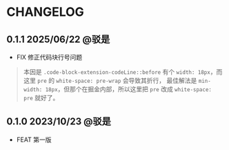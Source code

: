 # CHANGELOG

## 0.1.1 2025/06/22 @驳是

* FIX 修正代码块行号问题

> 本因是 `.code-block-extension-codeLine::before` 有个 `width: 18px`，而这里 `pre` 的 `white-space: pre-wrap` 会导致其折行，
> 最佳解法是 `min-width: 18px`，但那个在掘金内部，所以这里把 `pre` 改成 `white-space: pre` 就好了。

## 0.1.0 2023/10/23 @驳是

* FEAT 第一版